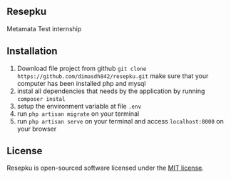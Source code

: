 ## Resepku 

Metamata Test internship

## Installation

1. Download file project from github `git clone https://github.com/dimasdh842/resepku.git` make sure that your computer has been installed php and mysql
2. instal all dependencies that needs by the application by running `composer instal`
3. setup the environment variable at file `.env`
4. run `php artisan migrate` on your terminal
5.  run `php artisan serve` on your terminal and access `localhost:8000` on your browser 

## License

Resepku is open-sourced software licensed under the [MIT license](https://opensource.org/licenses/MIT).
